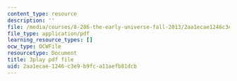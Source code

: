 ```yaml
---
content_type: resource
description: ''
file: /media/courses/8-286-the-early-universe-fall-2013/2aa1ecae1246c3e9b9fca11aefb81dcb_PsfyE1-s9Rs.pdf
file_type: application/pdf
learning_resource_types: []
ocw_type: OCWFile
resourcetype: Document
title: 3play pdf file
uid: 2aa1ecae-1246-c3e9-b9fc-a11aefb81dcb
---
```

